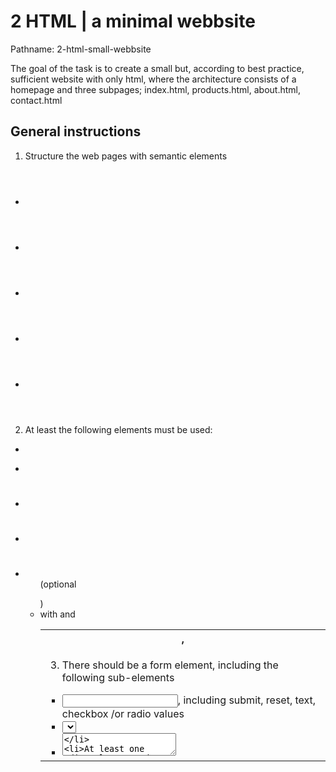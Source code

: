 # 2 HTML | a minimal webbsite

Pathname: 2-html-small-webbsite

The goal of the task is to create a small but, according to best practice, sufficient website with only html, where the architecture consists of a homepage and three subpages; index.html, products.html, about.html, contact.html

## General instructions
1. Structure the web pages with semantic elements
- <header>
- <nav>
- <section>
- <article>
- <aside>
2. At least the following elements must be used:
- <a>
- <p>
- <h1>
- <h2>
- <ul> (optional <dl>)
- <table> with <th>, <tr> and <td>
3. There should be a form element, including the following sub-elements
- <input>, including submit, reset, text, checkbox /or radio values
- <select>
- <textarea>
- At least one <div> element and <span> element
- At least one relevant comment per page

Feel free to experiment with more awesome html element and attribute.

> Do *not* use CSS or JavaScript for this task.

## Start-page

### ... from previous task

- [ ] Create a new file called index.html
- [ ] Create the following elements
  - doctype
  - html
  - head
  - body
- [ ] Place all necessary meta-tags inside the head, inkluding webbpage-name, description, etc
- [ ] Create the following content, inside correct element
  - a menu, with two links one called home and and one called contact
  - a header
  - a heading inside the header-element, with the text "Home"
  - a menu, with two links one called home and and one called contact
  - three longer texts (max 250 words, lorem ipsum), with headings
  - at least two images, where one is in a local folder and the other from a external page on Internet
  - a button with a link to another webpage on the Internet

### New addition to the start-page

- [ ] Add an internal video
  - download (or better: make one :)) a nice video from <https://www.pexels.com/sv-se/videos/>
  - use correct html syntax to add it to the startpage
  - the video should have the autoplay and muted attribute
- [ ] Add the pages about.html, products.html, and optional (see below for optional task) drawing.html to the menu, and make them work
- [ ] Add a footer with suitable texts

## Contact page

### ... from previous task

- [ ] Create a new file called contact.html
- [ ] Copy-and-paste everything from your index.html file, but change the text in the heading inside the header-element to "Contact us".
- [ ] Link the pages in the menu, so it is possible to navigate between the two web-pages
- [ ] Delete the images, and replace with one new
- [ ] In the contact-file, create a form with at least the following
  - set action to "mailto:firstname.lastname@mymail.eu"
  - a firstname label and an input
  - a lastname label and an input
  - a message label and a textarea
  - a submit and a reset button

### New addition to the contact-page

- [ ] Add some sort of a drop-down list to the form usting <select> with <option>
- [ ] Add a <fieldset> to the form
- [ ] Add some checkboxes or radiobuttons to the form
- [ ] Add an external video
  - Add a suitable video of your own choosing from Facebook using the iframe element
- [ ] Add the pages about.html, products.html, and optional (see below for optional task) drawing.html to the menu, and make them work
- [ ] Add a footer with suitable texts

## Products page

- [ ] Create a new file called products.html
- [ ] Create the following elements
  - doctype
  - html
  - head
  - body
- [ ] Place all necessary meta-tags inside the head, inkluding webbpage-name, description, etc
  - a header
  - a heading inside the header-element, with the text "Products"
- [ ] Create a menu, with all the four pages working (index.html, products.html, about.html, contact.html and optional (see below for optional task): drawing.html)
- [ ] Insert three pictures with productsr, choose photos from <https://www.pexels.com>. Each picture needs to be follow by information about the products name and price.
- [ ] Add a footer with suitable texts

## About page

- [ ] Create a new file called about.html
- [ ] Create the following elements
  - doctype
  - html
  - head
  - body
- [ ] Place all necessary meta-tags inside the head, inkluding webbpage-name, description, etc
  - a header
  - a heading inside the header-element, with the text "About us"
- [ ] Create a menu, with all the four pages working (index.html, products.html, about.html, contact.html and optional (see below for optional task): drawing.html)
- [ ] Insert three pictures of members from the border, choose photos from <https://www.pexels.com>, with names under each picture
- [ ] Add a nice quote with the correct element. If you need inspiration, use <https://www.goodreads.com/quotes>
- [ ] Add a footer with suitable texts

... but again, please feel free to add additional content.

## Optional: In-depth assignment - Painting using svg

> do only if you have time

- [ ] Create a new file called drawing.html
- [ ] Create the following elements
  - doctype
  - html
  - head
  - body
- [ ] Place all necessary meta-tags inside the head, inkluding webbpage-name, description, etc
  - a header
  - a heading inside the header-element, with the text "A suggested logo"
- [ ] Create a menu, with all the four other pages working (index, products, about, contact), and add drawing.html
- [ ] Make a nice logo and add it to the page, with the use of the element svg, its children and their attributes. <https://www.w3schools.com/html/html5_svg.asp>
